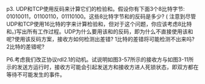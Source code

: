 p3.
UDP和TCP使用反码来计算它们的检验和。假设你有下面3个8比特字节: 01010011，01100110，01110100。这些8比特字节和的反码是多少? ( 注意到尽管UDP和TCP使用16比特的字来计算检验和，但对于这个问题，你应该考虑8比特和。)写出所有工作过程。UDP为什么要用该和的反码，即为什么不直接使用该和呢?使用该反码方案，接收方如何检测出差错? 1比特的差错将可能检测不出来吗? 2比特的差错呢?

P6.考虑我们改正协议rdl2.1的动机。试说明如图3-57所示的接收方与如图3-11所示的发送方运行时，接收方可能会引起发送方和接收方进人死锁状态，即双方都在等待不可能发生的事件。

